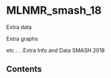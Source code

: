 # MLNMR_smash_18

Extra data

Extra graphs

etc . . .Extra Info and Data SMASH 2018

## Contents

<!--stackedit_data:
eyJoaXN0b3J5IjpbLTg4NjI0MjE1XX0=
-->